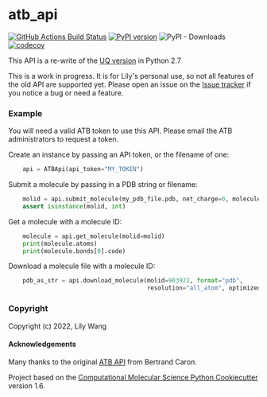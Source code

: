 atb_api
==============================
[//]: # (Badges)
[![GitHub Actions Build Status](https://github.com/lilyminium/atb_api/workflows/CI/badge.svg)](https://github.com/lilyminium/atb_api/actions?query=workflow%3ACI)
[![PyPI version](https://badge.fury.io/py/atb_api.svg)](https://pypi.org/project/atb-api/)
![PyPI - Downloads](https://img.shields.io/pypi/dm/atb_api)
[![codecov](https://codecov.io/gh/lilyminium/atb_api/branch/master/graph/badge.svg)](https://codecov.io/gh/lilyminium/atb_api/branch/master)



This API is a re-write of the [UQ version](https://github.com/ATB-UQ/atb_api_public) in Python 2.7

This is a work in progress. It is for Lily's personal use, so not all features of the old API are supported yet.
Please open an issue on the [Issue tracker](https://github.com/lilyminium/atb_api/issues) if you notice a bug or need a feature.


### Example

You will need a valid ATB token to use this API. Please email the ATB administrators to request a token.

Create an instance by passing an API token, or the filename of one:

```python
    api = ATBApi(api_token="MY_TOKEN")
```

Submit a molecule by passing in a PDB string or filename:

```python
    molid = api.submit_molecule(my_pdb_file.pdb, net_charge=0, molecule_type="heteromolecule")
    assert isinstance(molid, int)
```

Get a molecule with a molecule ID:

```python
    molecule = api.get_molecule(molid=molid)
    print(molecule.atoms)
    print(molecule.bonds[0].code)
```

Download a molecule file with a molecule ID:

```python
    pdb_as_str = api.download_molecule(molid=903922, format="pdb",
                                       resolution="all_atom", optimized=True)
```

### Copyright

Copyright (c) 2022, Lily Wang


#### Acknowledgements
 
Many thanks to the original [ATB API](https://github.com/ATB-UQ/atb_api_public) from Bertrand Caron.

Project based on the 
[Computational Molecular Science Python Cookiecutter](https://github.com/molssi/cookiecutter-cms) version 1.6.
